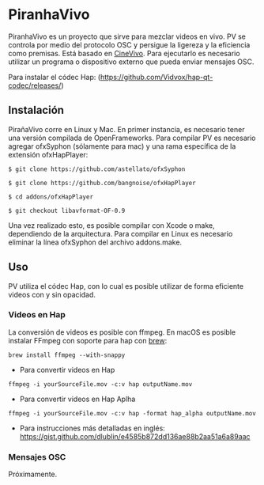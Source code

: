
# PiranhaVivo

PiranhaVivo es un proyecto que sirve para mezclar videos en vivo. PV se controla por medio del protocolo OSC y persigue la ligereza y la eficiencia como premisas. Está basado en [CineVivo](https://github.com/essteban/CineVivo). Para ejecutarlo es necesario utilizar un programa o dispositivo externo que pueda enviar mensajes OSC. 

Para instalar el códec Hap: (https://github.com/Vidvox/hap-qt-codec/releases/)
## Instalación

PirañaVivo corre en Linux y Mac. En primer instancia, es necesario tener una versión compilada de OpenFrameworks. Para compilar PV es necesario agregar ofxSyphon (sólamente para mac) y una rama específica de la extensión ofxHapPlayer:

`$ git clone https://github.com/astellato/ofxSyphon`

`$ git clone https://github.com/bangnoise/ofxHapPlayer`

`$ cd addons/ofxHapPlayer`

`$ git checkout libavformat-OF-0.9`

Una vez realizado esto, es posible compilar con Xcode o make, dependiendo de la arquitectura. Para compilar en Linux es necesario eliminar la línea ofxSyphon del archivo addons.make.

## Uso

PV utiliza el códec Hap, con lo cual es posible utilizar de forma eficiente videos con y sin opacidad.

### Videos en Hap

La conversión de videos es posible con ffmpeg. En macOS es posible instalar FFmpeg con soporte para hap con [brew](https://brew.sh/index_es):

`brew install ffmpeg --with-snappy`

* Para convertir videos en Hap

`ffmpeg -i yourSourceFile.mov -c:v hap outputName.mov`

* Para convertir videos en Hap Aplha

`ffmpeg -i yourSourceFile.mov -c:v hap -format hap_alpha outputName.mov`

* Para instrucciones más detalladas en inglés: https://gist.github.com/dlublin/e4585b872dd136ae88b2aa51a6a89aac

### Mensajes OSC

Próximamente. 
